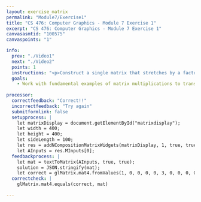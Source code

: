 ```yaml
---
layout: exercise_matrix
permalink: "Module7/Exercise1"
title: "CS 476: Computer Graphics - Module 7 Exercise 1"
excerpt: "CS 476: Computer Graphics - Module 7 Exercise 1"
canvasasmtid: "100575"
canvaspoints: "1"

info:
  prev: "./Video1"
  next: "./Video2"
  points: 1
  instructions: "<p>Construct a single matrix that stretches by a factor of 3 in the y direction, and which then translates by the vector (1, 2, -1)</p><div id = \"matrixdisplay\"></div>"
  goals:
    - Work with fundamental examples of matrix multiplications to transform 3D shapes
    
processor:  
  correctfeedback: "Correct!!" 
  incorrectfeedback: "Try again"
  submitformlink: false
  setupprocess: |
    let matrixDisplay = document.getElementById("matrixdisplay");
    let width = 400;
    let height = 400;
    let sideLength = 100;
    let res = addNCompositionMatrixWidgets(matrixDisplay, 1, true, true, width, height, sideLength, [], shaderPath, meshesPath);
    let AInputs = res.MInputs[0];
  feedbackprocess: | 
    let mat = textToMatrix(AInputs, true, true); 
    solution = JSON.stringify(mat);
    let correct = glMatrix.mat4.fromValues(1, 0, 0, 0, 0, 3, 0, 0, 0, 0, 1, 0, 1, 2, -1, 1);
  correctcheck: |
    glMatrix.mat4.equals(correct, mat) 

---
```

